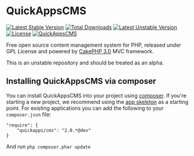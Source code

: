# QuickAppsCMS

[![Latest Stable Version](https://poser.pugx.org/quickapps/cms/v/stable.svg)](https://packagist.org/packages/quickapps/cms)
[![Total Downloads](https://poser.pugx.org/quickapps/cms/downloads.svg)](https://packagist.org/packages/quickapps/cms)
[![Latest Unstable Version](https://poser.pugx.org/quickapps/cms/v/unstable.svg)](https://packagist.org/packages/quickapps/cms)
[![License](https://poser.pugx.org/quickapps/cms/license.svg)](https://packagist.org/packages/quickapps/cms)
[![QuickAppsCMS](http://quickappscms.org/system/img/logo.png)](http://www.quickappscms.org)

Free open source content management system for PHP,
released under GPL License and powered by [CakePHP 3.0](http://cakephp.org) MVC framework.

This is an unstable repository and should be treated as an alpha.

## Installing QuickAppsCMS via composer

You can install QuickAppsCMS into your project using
[composer](http://getcomposer.org).  If you're starting a new project, we
recommend using the [app skeleton](https://github.com/QuickAppsCMS/app) as
a starting point. For existing applications you can add the following to your
`composer.json` file:

	"require": {
		"quickapps/cms": "2.0.*@dev"
	}

And run `php composer.phar update`